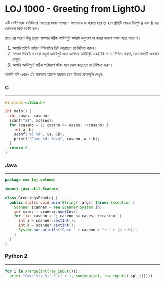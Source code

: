 # LOJ 1000 - Greeting from LightOJ

এটি লাইটওজে ভলিউমের সবচেয়ে সহজ সমস্যা। আপনাকে যা করতে হবে তা হ'ল প্রতিটি ক্ষেত্রে ইনপুট `a` এবং `b` এর যোগফল প্রিন্ট আউট করা।

তবে এর পরেও কিছু প্রব্লেম সল্ভার সঠিক আউটপুট ফর্ম্যাট অনুসরণ না করার কারণে সফল হতে পারে না।

1. আপনি প্রতিটি লাইনে নিউলাইন প্রিন্ট করেছেন তা নিশ্চিত করুন।
2. সমস্যা বিবরণীতে দেয়া নমুনা আউটপুট এবং আপনার আউটপুট একই কি না তা নিশ্চিত করুন, কেস নম্বরটি একবার দেখুন।
3. আপনি আউটপুটে সঠিক পরিমাণে ফাঁকা স্থান যোগ করেছেন তা নিশ্চিত করুন।

আপনি যদি এখনও এই সমস্যায় আটকে থাকেন তবে নীচের কোডগুলি দেখুন:

### C
-----
```c
#include <stdio.h>

int main() {
  int cases, caseno;
  scanf("%d", &cases);
  for (caseno = 1; caseno <= cases; ++caseno) {
    int a, b;
    scanf("%d %d", &a, &b);
    printf("Case %d: %d\n", caseno, a + b);
  }
  return 0;
}
```

### Java
-----
```java
package com.loj.volume;

import java.util.Scanner;

class GreetingsFromLoj {
  public static void main(String[] args) throws Exception {
    Scanner scanner = new Scanner(System.in);
    int cases = scanner.nextInt();
    for (int caseno = 1; caseno <= cases; ++caseno) {
      int a = scanner.nextInt();
      int b = scanner.nextInt();
      System.out.println("Case " + caseno + ": " + (a + b));
    }
  }
}
```

### Python 2
-----
```python
for i in xrange(int(raw_input())):
  print "Case %i: %i" % (i + 1, sum(map(int, raw_input().split())))
```
